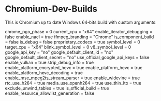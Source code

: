# Chromium-Dev-Builds
This is Chromium up to date Windows 64-bits build with custom arguments:

chrome_pgo_phase = 0
current_cpu = "x64"
enable_iterator_debugging = false
enable_nacl = true
ffmpeg_branding = "Chrome"
is_component_build = false
is_debug = false
proprietary_codecs = true
symbol_level = 0
target_cpu = "x64"
blink_symbol_level = 0
v8_symbol_level = 0
google_api_key = "no"
google_default_client_id = "no"
google_default_client_secret = "no"
use_official_google_api_keys = false
enable_vulkan = true
strip_debug_info = true
enable_platform_encrypted_hevc = true
enable_platform_hevc = true
enable_platform_hevc_decoding = true
enable_mse_mpeg2ts_stream_parser = true
enable_widevine = true
rtc_use_h264 = true
media_use_openh264 = true
use_thin_lto = true
exclude_unwind_tables = true
is_official_build = true
enable_resource_allowlist_generation = false

